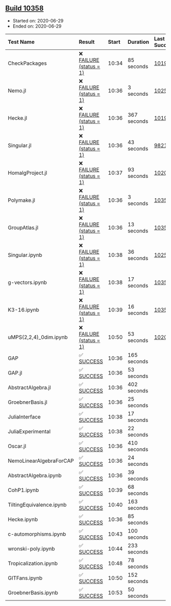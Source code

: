 ## [Build 10358](https://oscarci.mathematik.uni-kl.de/job/oscar/10358/)

* Started on: 2020-06-29
* Ended on: 2020-06-29

| Test Name    | Result | Start | Duration | Last Success | First Failure |
|:-------------|:-------|:------|:---------|:-------------|:--------------|
| CheckPackages | ❌ [FAILURE (status = 1)](https://oscarci.mathematik.uni-kl.de/job/oscar/10358/artifact/logs/build-10358/CheckPackages.log) | 10:34 | 85 seconds | [10197](https://oscarci.mathematik.uni-kl.de/job/oscar/10197/) | [10198](https://oscarci.mathematik.uni-kl.de/job/oscar/10198/) |
| Nemo.jl | ❌ [FAILURE (status = 1)](https://oscarci.mathematik.uni-kl.de/job/oscar/10358/artifact/logs/build-10358/Nemo.jl.log) | 10:36 | 3 seconds | [10252](https://oscarci.mathematik.uni-kl.de/job/oscar/10252/) | [10253](https://oscarci.mathematik.uni-kl.de/job/oscar/10253/) |
| Hecke.jl | ❌ [FAILURE (status = 1)](https://oscarci.mathematik.uni-kl.de/job/oscar/10358/artifact/logs/build-10358/Hecke.jl.log) | 10:36 | 367 seconds | [10197](https://oscarci.mathematik.uni-kl.de/job/oscar/10197/) | [10198](https://oscarci.mathematik.uni-kl.de/job/oscar/10198/) |
| Singular.jl | ❌ [FAILURE (status = 1)](https://oscarci.mathematik.uni-kl.de/job/oscar/10358/artifact/logs/build-10358/Singular.jl.log) | 10:36 | 43 seconds | [9821](https://oscarci.mathematik.uni-kl.de/job/oscar/9821/) | [9822](https://oscarci.mathematik.uni-kl.de/job/oscar/9822/) |
| HomalgProject.jl | ❌ [FAILURE (status = 1)](https://oscarci.mathematik.uni-kl.de/job/oscar/10358/artifact/logs/build-10358/HomalgProject.jl.log) | 10:37 | 93 seconds | [10209](https://oscarci.mathematik.uni-kl.de/job/oscar/10209/) | [10210](https://oscarci.mathematik.uni-kl.de/job/oscar/10210/) |
| Polymake.jl | ❌ [FAILURE (status = 1)](https://oscarci.mathematik.uni-kl.de/job/oscar/10358/artifact/logs/build-10358/Polymake.jl.log) | 10:36 | 3 seconds | [10356](https://oscarci.mathematik.uni-kl.de/job/oscar/10356/) | [10357](https://oscarci.mathematik.uni-kl.de/job/oscar/10357/) |
| GroupAtlas.jl | ❌ [FAILURE (status = 1)](https://oscarci.mathematik.uni-kl.de/job/oscar/10358/artifact/logs/build-10358/GroupAtlas.jl.log) | 10:36 | 13 seconds | [10357](https://oscarci.mathematik.uni-kl.de/job/oscar/10357/) | [10358](https://oscarci.mathematik.uni-kl.de/job/oscar/10358/) |
| Singular.ipynb | ❌ [FAILURE (status = 1)](https://oscarci.mathematik.uni-kl.de/job/oscar/10358/artifact/logs/build-10358/Singular.ipynb.log) | 10:38 | 36 seconds | [10252](https://oscarci.mathematik.uni-kl.de/job/oscar/10252/) | [10253](https://oscarci.mathematik.uni-kl.de/job/oscar/10253/) |
| g-vectors.ipynb | ❌ [FAILURE (status = 1)](https://oscarci.mathematik.uni-kl.de/job/oscar/10358/artifact/logs/build-10358/g-vectors.ipynb.log) | 10:38 | 17 seconds | [10356](https://oscarci.mathematik.uni-kl.de/job/oscar/10356/) | [10357](https://oscarci.mathematik.uni-kl.de/job/oscar/10357/) |
| K3-16.ipynb | ❌ [FAILURE (status = 1)](https://oscarci.mathematik.uni-kl.de/job/oscar/10358/artifact/logs/build-10358/K3-16.ipynb.log) | 10:39 | 16 seconds | [10356](https://oscarci.mathematik.uni-kl.de/job/oscar/10356/) | [10357](https://oscarci.mathematik.uni-kl.de/job/oscar/10357/) |
| uMPS(2,2,4)_0dim.ipynb | ❌ [FAILURE (status = 1)](https://oscarci.mathematik.uni-kl.de/job/oscar/10358/artifact/logs/build-10358/uMPS-2-2-4-_0dim.ipynb.log) | 10:50 | 53 seconds | [10209](https://oscarci.mathematik.uni-kl.de/job/oscar/10209/) | [10210](https://oscarci.mathematik.uni-kl.de/job/oscar/10210/) |
| GAP | ✅ [SUCCESS](https://oscarci.mathematik.uni-kl.de/job/oscar/10358/artifact/logs/build-10358/GAP.log) | 10:36 | 165 seconds |  |  |
| GAP.jl | ✅ [SUCCESS](https://oscarci.mathematik.uni-kl.de/job/oscar/10358/artifact/logs/build-10358/GAP.jl.log) | 10:36 | 53 seconds |  |  |
| AbstractAlgebra.jl | ✅ [SUCCESS](https://oscarci.mathematik.uni-kl.de/job/oscar/10358/artifact/logs/build-10358/AbstractAlgebra.jl.log) | 10:36 | 402 seconds |  |  |
| GroebnerBasis.jl | ✅ [SUCCESS](https://oscarci.mathematik.uni-kl.de/job/oscar/10358/artifact/logs/build-10358/GroebnerBasis.jl.log) | 10:36 | 25 seconds |  |  |
| JuliaInterface | ✅ [SUCCESS](https://oscarci.mathematik.uni-kl.de/job/oscar/10358/artifact/logs/build-10358/JuliaInterface.log) | 10:38 | 17 seconds |  |  |
| JuliaExperimental | ✅ [SUCCESS](https://oscarci.mathematik.uni-kl.de/job/oscar/10358/artifact/logs/build-10358/JuliaExperimental.log) | 10:38 | 22 seconds |  |  |
| Oscar.jl | ✅ [SUCCESS](https://oscarci.mathematik.uni-kl.de/job/oscar/10358/artifact/logs/build-10358/Oscar.jl.log) | 10:36 | 410 seconds |  |  |
| NemoLinearAlgebraForCAP | ✅ [SUCCESS](https://oscarci.mathematik.uni-kl.de/job/oscar/10358/artifact/logs/build-10358/NemoLinearAlgebraForCAP.log) | 10:36 | 24 seconds |  |  |
| AbstractAlgebra.ipynb | ✅ [SUCCESS](https://oscarci.mathematik.uni-kl.de/job/oscar/10358/artifact/logs/build-10358/AbstractAlgebra.ipynb.log) | 10:36 | 39 seconds |  |  |
| CohP1.ipynb | ✅ [SUCCESS](https://oscarci.mathematik.uni-kl.de/job/oscar/10358/artifact/logs/build-10358/CohP1.ipynb.log) | 10:39 | 68 seconds |  |  |
| TiltingEquivalence.ipynb | ✅ [SUCCESS](https://oscarci.mathematik.uni-kl.de/job/oscar/10358/artifact/logs/build-10358/TiltingEquivalence.ipynb.log) | 10:40 | 163 seconds |  |  |
| Hecke.ipynb | ✅ [SUCCESS](https://oscarci.mathematik.uni-kl.de/job/oscar/10358/artifact/logs/build-10358/Hecke.ipynb.log) | 10:36 | 85 seconds |  |  |
| c-automorphisms.ipynb | ✅ [SUCCESS](https://oscarci.mathematik.uni-kl.de/job/oscar/10358/artifact/logs/build-10358/c-automorphisms.ipynb.log) | 10:43 | 100 seconds |  |  |
| wronski-poly.ipynb | ✅ [SUCCESS](https://oscarci.mathematik.uni-kl.de/job/oscar/10358/artifact/logs/build-10358/wronski-poly.ipynb.log) | 10:44 | 233 seconds |  |  |
| Tropicalization.ipynb | ✅ [SUCCESS](https://oscarci.mathematik.uni-kl.de/job/oscar/10358/artifact/logs/build-10358/Tropicalization.ipynb.log) | 10:48 | 78 seconds |  |  |
| GITFans.ipynb | ✅ [SUCCESS](https://oscarci.mathematik.uni-kl.de/job/oscar/10358/artifact/logs/build-10358/GITFans.ipynb.log) | 10:50 | 152 seconds |  |  |
| GroebnerBasis.ipynb | ✅ [SUCCESS](https://oscarci.mathematik.uni-kl.de/job/oscar/10358/artifact/logs/build-10358/GroebnerBasis.ipynb.log) | 10:53 | 50 seconds |  |  |
